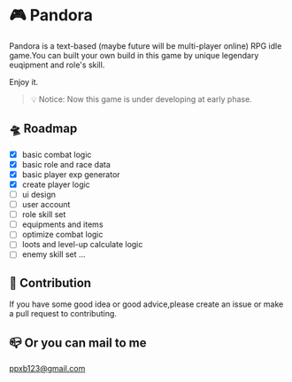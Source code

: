 # 🎮 Pandora

Pandora is a text-based (maybe future will be multi-player online) RPG idle game.You can built your own build in this game by unique legendary euqipment and role's skill.

Enjoy it.

> 💡 Notice: Now this game is under developing at early phase.

## 🛸 Roadmap

- [x] basic combat logic
- [x] basic role and race data
- [x] basic player exp generator
- [x] create player logic
- [ ] ui design
- [ ] user account
- [ ] role skill set
- [ ] equipments and items
- [ ] optimize combat logic
- [ ] loots and level-up calculate logic
- [ ] enemy skill set
      ...

## 👾 Contribution

If you have some good idea or good advice,please create an issue or make a pull request to contributing.

## 📪 Or you can mail to me

<ppxb123@gmail.com>
